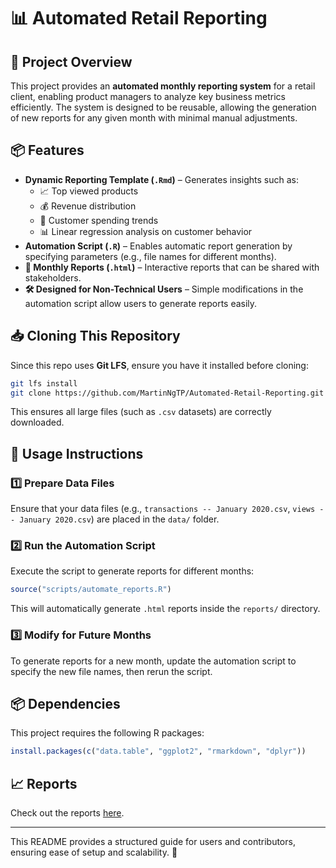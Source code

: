 # 📊 Automated Retail Reporting

## 🏢 Project Overview
This project provides an **automated monthly reporting system** for a retail client, enabling product managers to analyze key business metrics efficiently. The system is designed to be reusable, allowing the generation of new reports for any given month with minimal manual adjustments.

## 📦 Features
- **Dynamic Reporting Template (`.Rmd`)** – Generates insights such as:
  - 📈 Top viewed products
  - 💰 Revenue distribution
  - 👥 Customer spending trends
  - 📊 Linear regression analysis on customer behavior
- **Automation Script (`.R`)** – Enables automatic report generation by specifying parameters (e.g., file names for different months).
- **📄 Monthly Reports (`.html`)** – Interactive reports that can be shared with stakeholders.
- **🛠️ Designed for Non-Technical Users** – Simple modifications in the automation script allow users to generate reports easily.

## 📥 Cloning This Repository
Since this repo uses **Git LFS**, ensure you have it installed before cloning:

```bash
git lfs install
git clone https://github.com/MartinNgTP/Automated-Retail-Reporting.git
```

This ensures all large files (such as `.csv` datasets) are correctly downloaded.

## 🚀 Usage Instructions
### 1️⃣ **Prepare Data Files**
Ensure that your data files (e.g., `transactions -- January 2020.csv`, `views -- January 2020.csv`) are placed in the `data/` folder.

### 2️⃣ **Run the Automation Script**
Execute the script to generate reports for different months:
```r
source("scripts/automate_reports.R")
```
This will automatically generate `.html` reports inside the `reports/` directory.

### 3️⃣ **Modify for Future Months**
To generate reports for a new month, update the automation script to specify the new file names, then rerun the script.

## 📦 Dependencies
This project requires the following R packages:
```r
install.packages(c("data.table", "ggplot2", "rmarkdown", "dplyr"))
```

## 📈 Reports
Check out the reports [here](https://martinngtp.github.io/Automated-Retail-Reporting/).




---
This README provides a structured guide for users and contributors, ensuring ease of setup and scalability. 🚀


